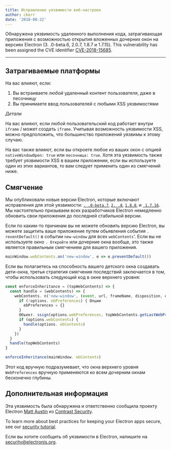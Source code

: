 ```yaml
---
title: Исправление уязвимости веб-настроек
author: ckerr
date: '2018-08-22'
---
```


Обнаружена уязвимость удаленного выполнения кода, затрагивающая приложения с возможностью открытия вложенных дочерних окон на версиях Electron (3. .0-beta.6, 2.0.7, 1.8.7 и 1.7.15). This vulnerability has been assigned the CVE identifier [CVE-2018-15685][].

---

## Затрагиваемые платформы

На вас влияют, если:

1. Вы встраиваете _любой_ удаленный контент пользователя, даже в песочницу
2. Вы принимаете ввод пользователей с любыми XSS уязвимостями

_Детали_

На вас влияют, если любой пользовательский код работает внутри `iframe` / может создать `iframe`. Учитывая возможность уязвимости XSS, можно предположить, что большинство приложений уязвимы к этому случаю.

На вас также влияют, если вы откроете любое из ваших окон с опцией `nativeWindowOpen: true` или `песочница: true`.  Хотя эта уязвимость также требует уязвимости XSS в вашем приложении, если вы используете один из этих вариантов, то вам следует применить один из смягчений ниже.

## Смягчение

Мы опубликовали новые версии Electron, которые включают исправления для этой уязвимости: [`. .0-beta.7`](https://github.com/electron/electron/releases/tag/v3.0.0-beta.7), [`2. .8`](https://github.com/electron/electron/releases/tag/v2.0.8), [`1.8.8`](https://github.com/electron/electron/releases/tag/v1.8.8), и [` 1.7.16`](https://github.com/electron/electron/releases/tag/v1.7.16). Мы настоятельно призываем всех разработчиков Electron немедленно обновить свои приложения до последней стабильной версии.

Если по каким-то причинам вы не можете обновить версию Electron, вы можете защитить ваше приложение путем обьявления события `. reventDefault()` в событии `new-window` для всех  `webContents`'. Если вы не используете окно `. Откройте` или дочерние окна вообще, это также является правильным смягчением для вашего приложения.

```javascript
mainWindow.webContents.on('new-window', e => e.preventDefault())
```

Если вы полагаетесь на способность вашего детского окна создавать дети-окна, третья стратегия смягчения последствий заключается в том, чтобы использовать следующий код в окне верхнего уровня:

```javascript
const enforceInheritance = (topWebContents) => {
  const handle = (webContents) => {
    webContents. n('new-window', (event, url, frameName, disposition, options) => {
      if (!options. ebPreferences) { Опции
        ebPreferences = {}
      }
      Объект. ssign(options.webPreferences, topWebContents.getLastWebPreferences())
      if (options.webContents) {
        handle(options. ebContents)
      }
    })
  }
  handle(topWebContents)
}

enforceInheritance(mainWindow. ebContents)
```

Этот код вручную подразумевает, что окна верхнего уровня `WebPreferences` вручную применяются ко всем дочерним окнам бесконечно глубины.

## Дополнительная информация

Эта уязвимость была обнаружена и ответственно сообщила проекту Electron [Matt Austin](https://twitter.com/mattaustin) из [Contrast Security](https://www.contrastsecurity.com/security-influencers/cve-2018-15685).

To learn more about best practices for keeping your Electron apps secure, see our [security tutorial][].

Если вы хотите сообщить об уязвимости в Electron, напишите на security@electronjs.org.

[security tutorial]: https://electronjs.org/docs/tutorial/security
[CVE-2018-15685]: https://cve.mitre.org/cgi-bin/cvename.cgi?name=CVE-2018-15685
